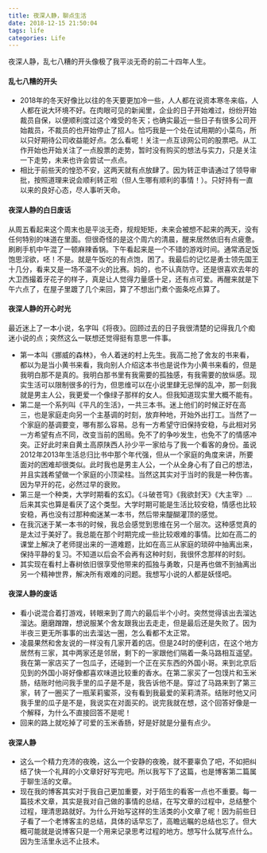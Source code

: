 ```yaml
---
title: 夜深人静，聊点生活
date: 2018-12-15 21:50:04
tags: life
categories: Life
---
```

夜深人静，乱七八糟的开头像极了我平淡无奇的前二十四年人生。
<!-- more -->
#### 乱七八糟的开头
- 2018年的冬天好像比以往的冬天要更加冷一些，人人都在说资本寒冬来临，人人都在说大环境不好。在肉眼可见的新闻里，企业的日子开始难过，纷纷开始裁员自保，以便顺利度过这个难受的冬天；也确实最近一些日子有很多公司开始裁员，不裁员的也开始停止了招人。恰巧我是一个处在试用期的小菜鸟，所以只好期待公司收益能好点。怎么看呢！关注一点互谅网公司的股票吧。从工作开始也开始关注了一点股票的走势，暂时没有购买的想法与实力，只是关注一下走势，未来也许会尝试一点点。
- 相比于前些天的惶恐不安，这两天就有点放肆了。因为转正申请通过了领导审批，按照道理来说会顺利转正啦（但人生哪有顺利的事情！）。只好持有一直以来的良好心态，尽人事听天命。

#### 夜深人静的白日废话
从周五看起来这个周末也是平淡无奇，规规矩矩，未来会被想不起来的两天，没有任何特别的味道在里面。但很奇怪的是这个周六的清晨，醒来居然依旧有点疲惫。刷刷手机中午混了一顿麻辣香锅。下午看起来是一个不错的游戏时间。通常酒足饭饱思淫欲，呸！不是。就是午饭吃的有点饱，困了。我最后的记忆是勇士领先国王十几分，看来又是一场不温不火的比赛。妈的，也不认真防守。还是很喜欢去年的大卫西撮着牙花子的样子，真是让人觉得力量感十足，还有点可爱。再醒来就是下午六点了，在屋子里踱了几个来回，算了不想出门煮个面条吃点算了。
#### 夜深人静的开心时光
最近迷上了一本小说，名字叫《将夜》。回顾过去的日子我很清楚的记得我几个痴迷小说的点；突然这么一联想还觉得挺有意思一件事。
- 第一本叫《挪威的森林》，令人着迷的村上先生。我高二抢了舍友的书来看，都以为是当小黄书来看，我向别人介绍这本书也是说作为小黄书来看的，但是我明白那不是真的。我明白那书里有我需要的孤独感，有我需要的放纵感。现实生活可以限制很多的行为，但思维可以在小说里肆无忌惮的乱冲，那一刻我就是男主人公，我更爱一个像绿子那样的女人。但我知道现实里大概不能有。
- 第二是一个系列叫《平凡的生活》，一共三本书。迷上他们的时候正好在高三，也是家庭走向另一个主基调的时刻，放弃种地，开始外出打工。当然了一个家庭的基调要变，哪有那么容易。总有一方希望守旧保持安稳，与此相对另一方希望有点不同，改变当前的困局。免不了的争吵发生，也免不了的情感冲突。正好此时来自黄土高原陕西人孙少平一家给与了我一个看客的身份。虽说2012年2013年生活总归比书中那个年代强，但从一个家庭的角度来讲，所要面对的困难却很类似。此时我也是男主人公，一个从全身心有了自己的想法，并且实践希望做一个家庭的小顶梁柱。当然这其实对于当时的我是一种伤害。因为早开的花，必然过早的衰败。
- 第三是一个种类，大学时期看的玄幻。《斗破苍穹》《我欲封天》《大主宰》...后来其实也算是看厌了这个类型。大学时期可能是生活比较安稳，情感也比较安稳，再也没有过那种痴迷某一本书，然后带来醍醐灌顶的感觉。
- 在我沉迷于某一本书的时候，我总会感觉到思维在另一个层次。这种感觉真的是太过于美好了。我总能在那个时期完成一些比较艰难的事情。比如在高二的课堂上解决了老师提出来的一道难题，比如在高三从家庭的琐碎中抽离出来，保持平静的复习。不知道以后会不会再有这种时刻，我很怀念那样的时刻。
- 其实现在看村上春树依旧很享受他带来的孤独与勇敢，只是再也做不到抽离出另一个精神世界，解决所有艰难的问题。我想写小说的人都是妖怪吧。

#### 夜深人静的废话
- 看小说混合着打游戏，转眼来到了周六的最后半个小时。突然觉得该出去溜达溜达。磨磨蹭蹭，想说服某个舍友跟我出去走走，但是最后还是失败了。因为半夜三更无所事事的出去溜达一圈，怎么看都不太正常。
- 凌晨果然和舍友说的一样没有几家开着的店。但是24时的便利店，在这个地方居然有三家，其中两家还是邻居，剩下的一家跟他们隔着一条马路相互遥望。我在第一家店买了一包瓜子，还碰到一个正在买东西的外国小哥。来到北京后见到的外国小哥好像都喜欢味道比较重的香水。在第二家买了一包馍片和玉米肠，结账时他问我手里的瓜子是不是，我告诉他不是。穿过了马路来到了第三家，转了一圈买了一瓶茉莉蜜茶，没有看到我最爱的茉莉清茶。结账时他又问我手里的瓜子是不是，我说实在对面买的。说完我就在想，这个回答好像是一个解释，为什么不直接回答不是呢！
- 回来的路上就吃掉了可爱的玉米香肠，好是好就是分量有点少。

#### 夜深人静
- 这么一个精力充沛的夜晚，这么一个安静的夜晚，就不要辜负了吧，不如把纠结了快一个礼拜的小文章好好写完吧。所以我写下了这篇，也是博客第二篇属于聊生活的文章。
- 现在我的博客其实对于我自己更加重要，对于陌生的看客一点也不重要。每一篇技术文章，其实是我对自己做的事情的总结，在写文章的过程中，总结整个过程，理清思路就好。为什么开始写这样的生活类的小文章了呢！因为前些日子看了一个老博客主的总结，具体的话早忘了，高瞻远瞩的总结也忘了。但大概可能就是说博客只是一个用来记录思考过程的地方。想写什么就写点什么。因为生活里永远不止技术。